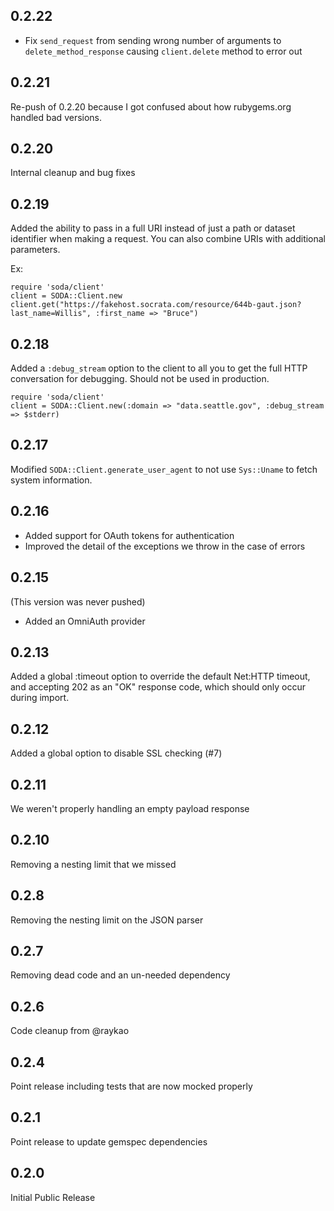 0.2.22
------
- Fix `send_request` from sending wrong number of arguments to `delete_method_response` causing `client.delete` method to error out

0.2.21
------
Re-push of 0.2.20 because I got confused about how rubygems.org handled bad versions.

0.2.20
------
Internal cleanup and bug fixes

0.2.19
------
Added the ability to pass in a full URI instead of just a path or dataset identifier when making a request. You can also combine URIs with additional parameters.

Ex:

    require 'soda/client'
    client = SODA::Client.new
    client.get("https://fakehost.socrata.com/resource/644b-gaut.json?last_name=Willis", :first_name => "Bruce")

0.2.18
------
Added a `:debug_stream` option to the client to all you to get the full HTTP conversation for debugging. Should not be used in production.

    require 'soda/client'
    client = SODA::Client.new(:domain => "data.seattle.gov", :debug_stream => $stderr)

0.2.17
------
Modified `SODA::Client.generate_user_agent` to not use `Sys::Uname` to fetch system information.

0.2.16
------
- Added support for OAuth tokens for authentication
- Improved the detail of the exceptions we throw in the case of errors

0.2.15
------
(This version was never pushed)
- Added an OmniAuth provider

0.2.13
------
Added a global :timeout option to override the default Net:HTTP timeout, and accepting 202 as an "OK" response code, which should only occur during import.

0.2.12
------
Added a global option to disable SSL checking (#7)

0.2.11
------
We weren't properly handling an empty payload response

0.2.10
------
Removing a nesting limit that we missed

0.2.8
-----
Removing the nesting limit on the JSON parser

0.2.7
-----
Removing dead code and an un-needed dependency

0.2.6
-----
Code cleanup from @raykao

0.2.4
-----
Point release including tests that are now mocked properly

0.2.1
-----
Point release to update gemspec dependencies

0.2.0
-----
Initial Public Release

